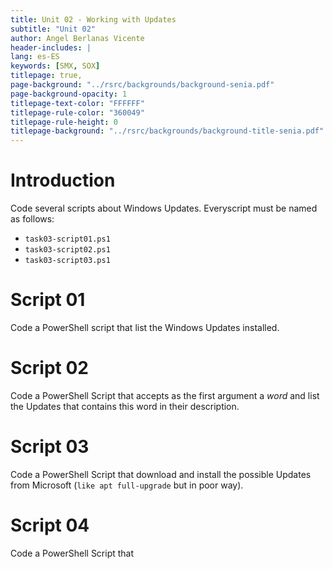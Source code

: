 ```yaml
---
title: Unit 02 - Working with Updates
subtitle: "Unit 02"
author: Angel Berlanas Vicente
header-includes: |
lang: es-ES
keywords: [SMX, SOX]
titlepage: true,
page-background: "../rsrc/backgrounds/background-senia.pdf"
page-background-opacity: 1
titlepage-text-color: "FFFFFF"
titlepage-rule-color: "360049"
titlepage-rule-height: 0
titlepage-background: "../rsrc/backgrounds/background-title-senia.pdf"
---
```


# Introduction

Code several scripts about Windows Updates. Everyscript must be named as follows:


- `task03-script01.ps1`
- `task03-script02.ps1`
- `task03-script03.ps1`

# Script 01

Code a PowerShell script that list the Windows Updates installed.

# Script 02

Code a PowerShell Script that accepts as the first argument a *word* and list the Updates that contains this word in their description.

# Script 03

Code a PowerShell Script that download and install the possible Updates from Microsoft (`like apt full-upgrade` but in poor way).

# Script 04

Code a PowerShell Script that 